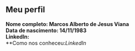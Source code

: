 Meu perfil
-------

**Nome completo: Marcos Alberto de Jesus Viana**   
**Data de nascimento: 14/11/1983**   
**LinkedIn:**    
**Como nos conheceu:*LinkedIn*   